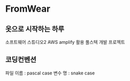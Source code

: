 # FromWear
## 옷으로 시작하는 하루
소프트웨어 스튜디오2 AWS amplify 활용 풀스텍 개발 프로젝트

## 코딩컨벤션
파일 이름 : pascal case
변수 명 : snake case
